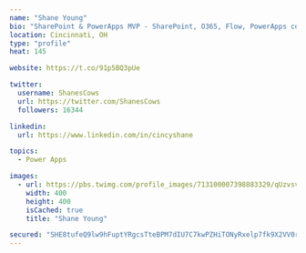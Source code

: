 ```yaml
---
name: "Shane Young"
bio: "SharePoint & PowerApps MVP - SharePoint, O365, Flow, PowerApps consulting? @PowerApps911 | Pure Snark? You found it."
location: Cincinnati, OH
type: "profile"
heat: 145

website: https://t.co/91p5BQ3pUe

twitter:
  username: ShanesCows
  url: https://twitter.com/ShanesCows
  followers: 16344

linkedin:
  url: https://www.linkedin.com/in/cincyshane

topics:
  - Power Apps

images:
  - url: https://pbs.twimg.com/profile_images/713100007398883329/qUzvsvQ3_400x400.jpg
    width: 400
    height: 400
    isCached: true
    title: "Shane Young"

secured: "SHE8tufeQ9lw9hFuptYRgcsTteBPM7dIU7C7kwPZHiTONyRxelp7fk9X2VV0r3HGuyvR7PjJEFKwUcrj6KYZnxUgGncTx5vFYPW1NcMQYwrfg7xUvtny63bAWRowcC4vD/UC6LqECsgrgZVTpyRaTW3ulCzck+9LDcJz9EqxOkjA3426K/3m087rKWHjkTQX35ij+0FsnascKgpAYg2Fl7XDLaO7R4T5f+lEmEctfmOlNdl2BX9knqbhcxxxuku5P11AzFPLSqZePUR2tv57tbI2T3yau/x541b7hp8XyC85yC9hnWc77xzwdBpepudE1g3FvKjWBISGQkdq9l1eUe9xPE5DUIhQwvikLxgYoCv9JAoke5G3ktePueeyzRdtDQEQRxJVJdq5lPuGfigb9Qc7Is07YyCHNyCkmhyGaUE=;ph4iYDn1H7OSnd/LFQ0G2Q=="
---
```


